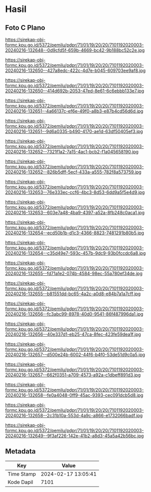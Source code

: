 # Hasil

## Foto C Plano

https://sirekap-obj-formc.kpu.go.id/5372/pemilu/pdpr/71/01/19/20/20/7101192020003-20240216-132648--0d9cfd5f-659b-4669-bc42-9b188bc52c2e.jpg

https://sirekap-obj-formc.kpu.go.id/5372/pemilu/pdpr/71/01/19/20/20/7101192020003-20240216-132650--427a8edc-422c-4d7e-b045-609703ee9af8.jpg

https://sirekap-obj-formc.kpu.go.id/5372/pemilu/pdpr/71/01/19/20/20/7101192020003-20240216-132650--414d692b-2053-47ed-8e61-6c6ebbb133e7.jpg

https://sirekap-obj-formc.kpu.go.id/5372/pemilu/pdpr/71/01/19/20/20/7101192020003-20240216-132651--4a66137c-ef6e-49f0-a8b3-e87b4cd56d6d.jpg

https://sirekap-obj-formc.kpu.go.id/5372/pemilu/pdpr/71/01/19/20/20/7101192020003-20240216-132651--9d6a0335-b490-4170-ae1d-63df50405ef3.jpg

https://sirekap-obj-formc.kpu.go.id/5372/pemilu/pdpr/71/01/19/20/20/7101192020003-20240216-132652--7321f1a2-7a15-4ac1-bcb2-f1a045658190.jpg

https://sirekap-obj-formc.kpu.go.id/5372/pemilu/pdpr/71/01/19/20/20/7101192020003-20240216-132652--826b5dff-5ecf-433a-a555-782f8a573759.jpg

https://sirekap-obj-formc.kpu.go.id/5372/pemilu/pdpr/71/01/19/20/20/7101192020003-20240216-132653--76e333ec-ccf6-4bc3-8d53-6dd9a5f5e4d9.jpg

https://sirekap-obj-formc.kpu.go.id/5372/pemilu/pdpr/71/01/19/20/20/7101192020003-20240216-132653--603e7a48-4ba9-4397-a52a-8fb248c0aca1.jpg

https://sirekap-obj-formc.kpu.go.id/5372/pemilu/pdpr/71/01/19/20/20/7101192020003-20240216-132654--ecd50b1b-d1c3-4366-8823-7481291b80b5.jpg

https://sirekap-obj-formc.kpu.go.id/5372/pemilu/pdpr/71/01/19/20/20/7101192020003-20240216-132654--c35d49e7-593c-457b-9dc9-93b0fccdc6a8.jpg

https://sirekap-obj-formc.kpu.go.id/5372/pemilu/pdpr/71/01/19/20/20/7101192020003-20240216-132655--fd71a1e2-074b-4584-98ec-55a780ef34de.jpg

https://sirekap-obj-formc.kpu.go.id/5372/pemilu/pdpr/71/01/19/20/20/7101192020003-20240216-132655--b81551dd-bc65-4a2c-a0d8-e84b7a1a7cff.jpg

https://sirekap-obj-formc.kpu.go.id/5372/pemilu/pdpr/71/01/19/20/20/7101192020003-20240216-132656--fc3abc99-8978-40d0-9541-86f487996da1.jpg

https://sirekap-obj-formc.kpu.go.id/5372/pemilu/pdpr/71/01/19/20/20/7101192020003-20240216-132656--40e337d1-eb25-47ca-8fec-423fe59dea1f.jpg

https://sirekap-obj-formc.kpu.go.id/5372/pemilu/pdpr/71/01/19/20/20/7101192020003-20240216-132657--d500e24b-6002-44f6-b4f0-53de51d9c0a5.jpg

https://sirekap-obj-formc.kpu.go.id/5372/pemilu/pdpr/71/01/19/20/20/7101192020003-20240216-132657--662f0351-a709-4573-a92a-c1dbeff891d3.jpg

https://sirekap-obj-formc.kpu.go.id/5372/pemilu/pdpr/71/01/19/20/20/7101192020003-20240216-132658--fe0a4048-0ff9-45ac-9393-cec091dcb5d8.jpg

https://sirekap-obj-formc.kpu.go.id/5372/pemilu/pdpr/71/01/19/20/20/7101192020003-20240216-132658--2c31b10a-553d-4a9c-a866-e1732066badf.jpg

https://sirekap-obj-formc.kpu.go.id/5372/pemilu/pdpr/71/01/19/20/20/7101192020003-20240216-132649--9f3af226-142e-41b2-a8d3-45a5a42b56bc.jpg


## Metadata

| Key        | Value               |
| ---------- | ------------------- |
| Time Stamp | 2024-02-17 13:05:41 |
| Kode Dapil | 7101                |



